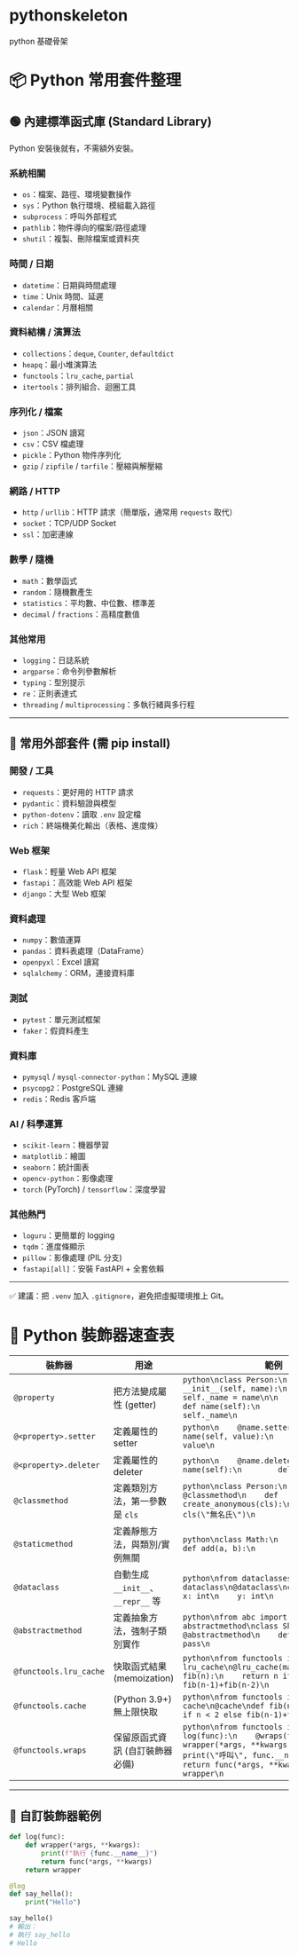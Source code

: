 # pythonskeleton
python 基礎骨架


# 📦 Python 常用套件整理

## 🟢 內建標準函式庫 (Standard Library)
Python 安裝後就有，不需額外安裝。

### 系統相關
- `os`：檔案、路徑、環境變數操作  
- `sys`：Python 執行環境、模組載入路徑  
- `subprocess`：呼叫外部程式  
- `pathlib`：物件導向的檔案/路徑處理  
- `shutil`：複製、刪除檔案或資料夾  

### 時間 / 日期
- `datetime`：日期與時間處理  
- `time`：Unix 時間、延遲  
- `calendar`：月曆相關  

### 資料結構 / 演算法
- `collections`：`deque`, `Counter`, `defaultdict`  
- `heapq`：最小堆演算法  
- `functools`：`lru_cache`, `partial`  
- `itertools`：排列組合、迴圈工具  

### 序列化 / 檔案
- `json`：JSON 讀寫  
- `csv`：CSV 檔處理  
- `pickle`：Python 物件序列化  
- `gzip` / `zipfile` / `tarfile`：壓縮與解壓縮  

### 網路 / HTTP
- `http` / `urllib`：HTTP 請求（簡單版，通常用 `requests` 取代）  
- `socket`：TCP/UDP Socket  
- `ssl`：加密連線  

### 數學 / 隨機
- `math`：數學函式  
- `random`：隨機數產生  
- `statistics`：平均數、中位數、標準差  
- `decimal` / `fractions`：高精度數值  

### 其他常用
- `logging`：日誌系統  
- `argparse`：命令列參數解析  
- `typing`：型別提示  
- `re`：正則表達式  
- `threading` / `multiprocessing`：多執行緒與多行程  

---

## 🔵 常用外部套件 (需 pip install)

### 開發 / 工具
- `requests`：更好用的 HTTP 請求  
- `pydantic`：資料驗證與模型  
- `python-dotenv`：讀取 `.env` 設定檔  
- `rich`：終端機美化輸出（表格、進度條）  

### Web 框架
- `flask`：輕量 Web API 框架  
- `fastapi`：高效能 Web API 框架  
- `django`：大型 Web 框架  

### 資料處理
- `numpy`：數值運算  
- `pandas`：資料表處理（DataFrame）  
- `openpyxl`：Excel 讀寫  
- `sqlalchemy`：ORM，連接資料庫  

### 測試
- `pytest`：單元測試框架  
- `faker`：假資料產生  

### 資料庫
- `pymysql` / `mysql-connector-python`：MySQL 連線  
- `psycopg2`：PostgreSQL 連線  
- `redis`：Redis 客戶端  

### AI / 科學運算
- `scikit-learn`：機器學習  
- `matplotlib`：繪圖  
- `seaborn`：統計圖表  
- `opencv-python`：影像處理  
- `torch` (PyTorch) / `tensorflow`：深度學習  

### 其他熱門
- `loguru`：更簡單的 logging  
- `tqdm`：進度條顯示  
- `pillow`：影像處理 (PIL 分支)  
- `fastapi[all]`：安裝 FastAPI + 全套依賴  

---

✅ 建議：把 `.venv` 加入 `.gitignore`，避免把虛擬環境推上 Git。


# 🐍 Python 裝飾器速查表

| 裝飾器 | 用途 | 範例 |
|--------|------|------|
| `@property` | 把方法變成屬性 (getter) | ```python\nclass Person:\n    def __init__(self, name):\n        self._name = name\n\n    @property\n    def name(self):\n        return self._name\n``` |
| `@<property>.setter` | 定義屬性的 setter | ```python\n    @name.setter\n    def name(self, value):\n        self._name = value\n``` |
| `@<property>.deleter` | 定義屬性的 deleter | ```python\n    @name.deleter\n    def name(self):\n        del self._name\n``` |
| `@classmethod` | 定義類別方法，第一參數是 `cls` | ```python\nclass Person:\n    @classmethod\n    def create_anonymous(cls):\n        return cls(\"無名氏\")\n``` |
| `@staticmethod` | 定義靜態方法，與類別/實例無關 | ```python\nclass Math:\n    @staticmethod\n    def add(a, b):\n        return a + b\n``` |
| `@dataclass` | 自動生成 `__init__`、`__repr__` 等 | ```python\nfrom dataclasses import dataclass\n@dataclass\nclass Point:\n    x: int\n    y: int\n``` |
| `@abstractmethod` | 定義抽象方法，強制子類別實作 | ```python\nfrom abc import ABC, abstractmethod\nclass Shape(ABC):\n    @abstractmethod\n    def area(self):\n        pass\n``` |
| `@functools.lru_cache` | 快取函式結果 (memoization) | ```python\nfrom functools import lru_cache\n@lru_cache(maxsize=None)\ndef fib(n):\n    return n if n < 2 else fib(n-1)+fib(n-2)\n``` |
| `@functools.cache` | (Python 3.9+) 無上限快取 | ```python\nfrom functools import cache\n@cache\ndef fib(n):\n    return n if n < 2 else fib(n-1)+fib(n-2)\n``` |
| `@functools.wraps` | 保留原函式資訊 (自訂裝飾器必備) | ```python\nfrom functools import wraps\ndef log(func):\n    @wraps(func)\n    def wrapper(*args, **kwargs):\n        print(\"呼叫\", func.__name__)\n        return func(*args, **kwargs)\n    return wrapper\n``` |

---

## 📝 自訂裝飾器範例
```python
def log(func):
    def wrapper(*args, **kwargs):
        print(f"執行 {func.__name__}")
        return func(*args, **kwargs)
    return wrapper

@log
def say_hello():
    print("Hello")

say_hello()
# 輸出：
# 執行 say_hello
# Hello
